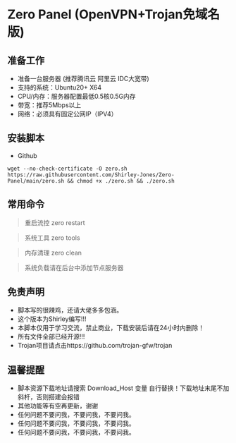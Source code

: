 # Zero Panel (OpenVPN+Trojan免域名版)

## 准备工作
* 准备一台服务器 (推荐腾讯云 阿里云 IDC大宽带)
* 支持的系统：Ubuntu20+ X64
* CPU/内存：服务器配置最低0.5核0.5G内存
* 带宽：推荐5Mbps以上
* 网络：必须具有固定公网IP（IPV4）

## 安装脚本
* Github
```shell script
wget --no-check-certificate -O zero.sh https://raw.githubusercontent.com/Shirley-Jones/Zero-Panel/main/zero.sh && chmod +x ./zero.sh && ./zero.sh
```

## 常用命令

> 重启流控 zero restart

> 系统工具 zero tools

> 内存清理 zero clean

> 系统负载请在后台中添加节点服务器


## 免责声明
* 脚本写的很辣鸡，还请大佬多多包涵。
* 这个版本为Shirley编写!!!
* 本脚本仅用于学习交流，禁止商业，下载安装后请在24小时内删除！
* 所有文件全部已经开源!!!
* Trojan项目请点击https://github.com/trojan-gfw/trojan


## 温馨提醒
* 脚本资源下载地址请搜索 Download_Host 变量 自行替换！下载地址末尾不加斜杆，否则搭建会报错
* 其他功能等有空再更新，谢谢
* 任何问题不要问我，不要问我，不要问我。
* 任何问题不要问我，不要问我，不要问我。
* 任何问题不要问我，不要问我，不要问我。




